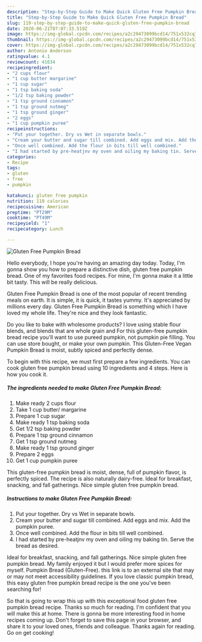 ```yaml
---
description: "Step-by-Step Guide to Make Quick Gluten Free Pumpkin Bread"
title: "Step-by-Step Guide to Make Quick Gluten Free Pumpkin Bread"
slug: 119-step-by-step-guide-to-make-quick-gluten-free-pumpkin-bread
date: 2020-06-21T07:07:33.519Z
image: https://img-global.cpcdn.com/recipes/a2c29473099bcd14/751x532cq70/gluten-free-pumpkin-bread-recipe-main-photo.jpg
thumbnail: https://img-global.cpcdn.com/recipes/a2c29473099bcd14/751x532cq70/gluten-free-pumpkin-bread-recipe-main-photo.jpg
cover: https://img-global.cpcdn.com/recipes/a2c29473099bcd14/751x532cq70/gluten-free-pumpkin-bread-recipe-main-photo.jpg
author: Antonio Anderson
ratingvalue: 4.1
reviewcount: 41634
recipeingredient:
- "2 cups flour"
- "1 cup butter margarine"
- "1 cup sugar"
- "1 tsp baking soda"
- "1/2 tsp baking powder"
- "1 tsp ground cinnamon"
- "1 tsp ground nutmeg"
- "1 tsp ground ginger"
- "2 eggs"
- "1 cup pumpkin puree"
recipeinstructions:
- "Put your together. Dry vs Wet in separate bowls."
- "Cream your butter and sugar till combined. Add eggs and mix. Add the pumpkin puree."
- "Once well combined. Add the flour in bits till well combined."
- "I had started by pre-heatjnv my oven and oiling my baking tin. Serve the bread as desired."
categories:
- Recipe
tags:
- gluten
- free
- pumpkin

katakunci: gluten free pumpkin 
nutrition: 119 calories
recipecuisine: American
preptime: "PT29M"
cooktime: "PT49M"
recipeyield: "1"
recipecategory: Lunch

---
```



![Gluten Free Pumpkin Bread](https://img-global.cpcdn.com/recipes/a2c29473099bcd14/751x532cq70/gluten-free-pumpkin-bread-recipe-main-photo.jpg)

Hello everybody, I hope you're having an amazing day today. Today, I'm gonna show you how to prepare a distinctive dish, gluten free pumpkin bread. One of my favorites food recipes. For mine, I'm gonna make it a little bit tasty. This will be really delicious.

Gluten Free Pumpkin Bread is one of the most popular of recent trending meals on earth. It is simple, it is quick, it tastes yummy. It's appreciated by millions every day. Gluten Free Pumpkin Bread is something which I have loved my whole life. They're nice and they look fantastic.

Do you like to bake with wholesome products? I love using stable flour blends, and blends that are whole grain and For this gluten-free pumpkin bread recipe you&#39;ll want to use pureed pumpkin, not pumpkin pie filling. You can use store bought, or make your own pumpkin. This Gluten-Free Vegan Pumpkin Bread is moist, subtly spiced and perfectly dense.


To begin with this recipe, we must first prepare a few ingredients. You can cook gluten free pumpkin bread using 10 ingredients and 4 steps. Here is how you cook it.

<!--inarticleads1-->

##### The ingredients needed to make Gluten Free Pumpkin Bread:

1. Make ready 2 cups flour
1. Take 1 cup butter/ margarine
1. Prepare 1 cup sugar
1. Make ready 1 tsp baking soda
1. Get 1/2 tsp baking powder
1. Prepare 1 tsp ground cinnamon
1. Get 1 tsp ground nutmeg
1. Make ready 1 tsp ground ginger
1. Prepare 2 eggs
1. Get 1 cup pumpkin puree


This gluten-free pumpkin bread is moist, dense, full of pumpkin flavor, is perfectly spiced. The recipe is also naturally dairy-free. Ideal for breakfast, snacking, and fall gatherings. Nice simple gluten free pumpkin bread. 

<!--inarticleads2-->

##### Instructions to make Gluten Free Pumpkin Bread:

1. Put your together. Dry vs Wet in separate bowls.
1. Cream your butter and sugar till combined. Add eggs and mix. Add the pumpkin puree.
1. Once well combined. Add the flour in bits till well combined.
1. I had started by pre-heatjnv my oven and oiling my baking tin. Serve the bread as desired.


Ideal for breakfast, snacking, and fall gatherings. Nice simple gluten free pumpkin bread. My family enjoyed it but I would prefer more spices for myself. Pumpkin Bread (Gluten-Free). this link is to an external site that may or may not meet accessibility guidelines. If you love classic pumpkin bread, this easy gluten free pumpkin bread recipe is the one you&#39;ve been searching for! 

So that is going to wrap this up with this exceptional food gluten free pumpkin bread recipe. Thanks so much for reading. I'm confident that you will make this at home. There is gonna be more interesting food in home recipes coming up. Don't forget to save this page in your browser, and share it to your loved ones, friends and colleague. Thanks again for reading. Go on get cooking!
